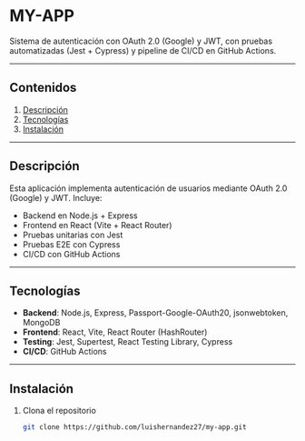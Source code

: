 # MY-APP

Sistema de autenticación con OAuth 2.0 (Google) y JWT, con pruebas automatizadas (Jest + Cypress) y pipeline de CI/CD en GitHub Actions.

---

##  Contenidos

1. [Descripción](#descripción)  
2. [Tecnologías](#tecnologías)  
3. [Instalación](#instalación)  

---

## Descripción

Esta aplicación implementa autenticación de usuarios mediante OAuth 2.0 (Google) y JWT. Incluye:

- Backend en Node.js + Express  
- Frontend en React (Vite + React Router)  
- Pruebas unitarias con Jest  
- Pruebas E2E con Cypress  
- CI/CD con GitHub Actions  

---

##  Tecnologías

- **Backend**: Node.js, Express, Passport-Google-OAuth20, jsonwebtoken, MongoDB  
- **Frontend**: React, Vite, React Router (HashRouter)  
- **Testing**: Jest, Supertest, React Testing Library, Cypress  
- **CI/CD**: GitHub Actions    

---

##  Instalación

1. Clona el repositorio  
   ```bash
   git clone https://github.com/luishernandez27/my-app.git


   

